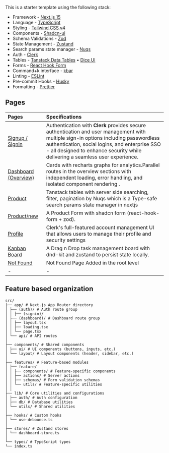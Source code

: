 This is a starter template using the following stack:

- Framework - [Next.js 15](https://nextjs.org/13)
- Language - [TypeScript](https://www.typescriptlang.org)
- Styling - [Tailwind CSS v4](https://tailwindcss.com)
- Components - [Shadcn-ui](https://ui.shadcn.com)
- Schema Validations - [Zod](https://zod.dev)
- State Management - [Zustand](https://zustand-demo.pmnd.rs)
- Search params state manager - [Nuqs](https://nuqs.47ng.com/)
- Auth - [Clerk](https://go.clerk.com/ILdYhn7)
- Tables - [Tanstack Data Tables](https://ui.shadcn.com/docs/components/data-table) • [Dice UI](https://www.diceui.com/docs/components/data-table)
- Forms - [React Hook Form](https://ui.shadcn.com/docs/components/form)
- Command+k interface - [kbar](https://kbar.vercel.app/)
- Linting - [ESLint](https://eslint.org)
- Pre-commit Hooks - [Husky](https://typicode.github.io/husky/)
- Formatting - [Prettier](https://prettier.io)

## Pages

| Pages                                                                                 | Specifications                                                                                                                                                                                                                                                          |
| :------------------------------------------------------------------------------------ | :---------------------------------------------------------------------------------------------------------------------------------------------------------------------------------------------------------------------------------------------------------------------- |
| [Signup / Signin](https://next-shadcn-dashboard-starter.vercel.app/auth/sign-up)      | Authentication with **Clerk** provides secure authentication and user management with multiple sign-in options including passwordless authentication, social logins, and enterprise SSO - all designed to enhance security while delivering a seamless user experience. |
| [Dashboard (Overview)](https://next-shadcn-dashboard-starter.vercel.app/dashboard)    | Cards with recharts graphs for analytics.Parallel routes in the overview sections with independent loading, error handling, and isolated component rendering .                                                                                                          |
| [Product](https://next-shadcn-dashboard-starter.vercel.app/dashboard/product)         | Tanstack tables with server side searching, filter, pagination by Nuqs which is a Type-safe search params state manager in nextjs                                                                                                                                       |
| [Product/new](https://next-shadcn-dashboard-starter.vercel.app/dashboard/product/new) | A Product Form with shadcn form (react-hook-form + zod).                                                                                                                                                                                                                |
| [Profile](https://next-shadcn-dashboard-starter.vercel.app/dashboard/profile)         | Clerk's full-featured account management UI that allows users to manage their profile and security settings                                                                                                                                                             |
| [Kanban Board](https://next-shadcn-dashboard-starter.vercel.app/dashboard/kanban)     | A Drag n Drop task management board with dnd-kit and zustand to persist state locally.                                                                                                                                                                                  |
| [Not Found](https://next-shadcn-dashboard-starter.vercel.app/dashboard/notfound)      | Not Found Page Added in the root level                                                                                                                                                                                                                                  |
| -                                                                                     | -                                                                                                                                                                                                                                                                       |

## Feature based organization

```plaintext
src/
├── app/ # Next.js App Router directory
│ ├── (auth)/ # Auth route group
│ │ ├── (signin)/
│ ├── (dashboard)/ # Dashboard route group
│ │ ├── layout.tsx
│ │ ├── loading.tsx
│ │ └── page.tsx
│ └── api/ # API routes
│
├── components/ # Shared components
│ ├── ui/ # UI components (buttons, inputs, etc.)
│ └── layout/ # Layout components (header, sidebar, etc.)
│
├── features/ # Feature-based modules
│ ├── feature/
│ │ ├── components/ # Feature-specific components
│ │ ├── actions/ # Server actions
│ │ ├── schemas/ # Form validation schemas
│ │ └── utils/ # Feature-specific utilities
│ │
├── lib/ # Core utilities and configurations
│ ├── auth/ # Auth configuration
│ ├── db/ # Database utilities
│ └── utils/ # Shared utilities
│
├── hooks/ # Custom hooks
│ └── use-debounce.ts
│
├── stores/ # Zustand stores
│ └── dashboard-store.ts
│
└── types/ # TypeScript types
└── index.ts
```